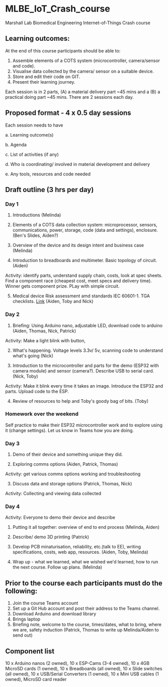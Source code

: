 # MLBE_IoT_Crash_course

Marshall Lab Biomedical Engineering Internet-of-Things Crash course

## Learning outcomes:
At the end of this course participants should be able to:  

1. Assemble elements of a COTS system (microcontroller, camera/sensor and code).
2. Visualise data collected by the camera/ sensor on a suitable device.
3. Store and edit their code on GIT.
4. Present their learning journey. 

Each session is in 2 parts, (A) a material delivery part ~45 mins and a (B) a practical doing part ~45 mins. There are 2 sessions each day.

## Proposed format - 4 x 0.5 day sessions

Each session needs to have  

a. Learning outcome(s)

b. Agenda

c. List of activities (if any)

d. Who is coordinating/ involved in material development and delivery

e. Any tools, resources and code needed

## Draft outline (3 hrs per day)

### Day 1
1. Introductions (Melinda)

2. Elements of a COTS data collection system: microprocessor, sensors, communications, power, storage, code (data and settings), enclosure. (Ben's Slides, Aiden?)

3. Overview of the device and its design intent and business case (Melinda)

4. Introduction to breadboards and multimeter. Basic topology of circuit. (Aiden)

Activity: identify parts, understand supply chain, costs, look at spec sheets. Find a component race (cheapest cost, meet specs and delivery time). Winner gets component prize. PLay with simple circuit. 

5. Medical device Risk assessment amd standards IEC 60601-1. TGA checklists. [Link](http://www.pacificcrn.com/Upload/file/201705/06/20170506193715_57243.pdf) (Aiden, Toby and Nick)


### Day 2
1.  Briefing: Using Arduino nano, adjustable LED, download code to arduino (Aiden, Thomas, Nick, Patrick)

Activity: Make a light blink with button,  

2. What's happening. Voltage levels 3.3v/ 5v, scanning code to understand what's going (Nick)

3. Introduction to the microcontroller and parts for the demo (ESP32 with camera module) and sensor (camera?). Describe USB to serial card. (Nick, Toby)

Activity: Make it blink every time it takes an image. Introduce the ESP32 and parts. Upload code to the ESP. 

4. Review of resources to help and Toby's goody bag of bits. (Toby)

### Homework over the weekend
Self practice to make their ESP32 microcontroller work and to explore using it (change settings). Let us know in Teams how you are doing.

### Day 3
1. Demo of their device and something unique they did. 

2. Exploring comms options (Aiden, Patrick, Thomas)

Activity: get various comms options working and troubleshooting

3. Discuss data and storage options (Patrick, Thomas, Nick)

Activity: Collecting and viewing data collected

### Day 4
Activity: Everyone to demo their device and describe 

1. Putting it all together: overview of end to end process (Melinda, Aiden)
 
2. Describe/ demo 3D printing (Patrick)

3. Develop PCB minaturisation, reliability, etc.(talk to EE), writing specifications, costs, web app, resources. (Aiden, Toby, Melinda)

4. Wrap up -  what we learned, what we wished we'd learned, how to run the next course. Follow up plans. (Melinda)

## Prior to the course each participants must do the following:

1. Join the course Teams account
2. Set up a Git Hub account and post their address to the Teams channel.
3. Download Arduino and download library
4. Brings laptop
5. Briefing note, welcome to the course, times/dates, what to bring, where we are, safety induction (Patrick, Thomas to write up Melinda/Aiden to send out)


## Component list

10 x Arduino nanos (2 owned), 
10 x ESP-Cams (3-4 owned), 
10 x 4GB MicroSD cards (1 owned),
10 x Breadboards (all owned), 
10 x Slide switches (all owned),
10 x USB/Serial Converters (1 owned),
10 x Mini USB cables (1 owned),
MicroSD card reader



